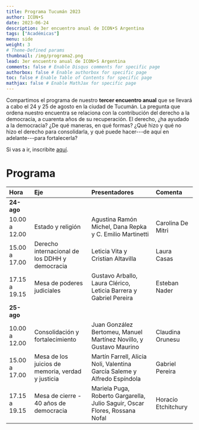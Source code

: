 ```yaml
---
title: Programa Tucumán 2023
author: ICON•S
date: 2023-06-24
description: 3er encuentro anual de ICON•S Argentina
tags: ["Académicas"]
menu: side 
weight: 3
# Theme-Defined params
thumbnail: /img/programa2.png
lead: 3er encuentro anual de ICON•S Argentina
comments: false # Enable Disqus comments for specific page
authorbox: false # Enable authorbox for specific page
toc: false # Enable Table of Contents for specific page
mathjax: false # Enable MathJax for specific page
---
```


Compartimos el programa de nuestro **tercer encuentro anual** que se llevará a cabo el 24 y 25 de agosto en la ciudad de Tucumán. La pregunta que ordena nuestro encuentra se relaciona con la contribución del derecho a la democracia, a cuarenta años de su recuperación. El derecho, ¿ha ayudado a la democracia? ¿De qué maneras, en qué formas? ¿Qué hizo y qué no hizo el derecho para consolidarla, y qué puede hacer---de aquí en adelante---para fortalecerla?

Si vas a ir, inscribite [aquí](https://docs.google.com/forms/d/e/1FAIpQLSekCtHPAnpcl-ZSvcq0ffHzvMX_UBo5CN8f-XOkx-JHU8Mc0g/viewform).

# Programa

| Hora          | Eje                                               | Presentadores                                                               | Comenta             |
|:--------------|:--------------------------------------------------|:----------------------------------------------------------------------------|:--------------------|
| **24-ago**    |                                                   |                                                                             |                     |
| 10.00 a 12.00 | Estado y religión                                 | Agustina Ramón Michel, Dana Repka y C. Emilio Martinetti                    | Carolina De Mitri   |
| 15.00 a 17.00 | Derecho internacional de los DDHH y democracia    | Leticia Vita y Cristian Altavilla                                           | Laura Casas         |
| 17.15 a 19.15 | Mesa de poderes judiciales                        | Gustavo Arballo, Laura Clérico, Leticia Barrera y Gabriel Pereira           | Esteban Nader       |
| **25-ago**    |                                                   |                                                                             |                     |
| 10.00 a 12.00 | Consolidación y fortalecimiento                   | Juan González Bertomeu, Manuel Martínez Novillo, y Gustavo Maurino          | Claudina Orunesu    |
| 15.00 a 17.00 | Mesa de los juicios de memoria, verdad y justicia | Martín Farrell, Alicia Noli, Valentina García Saleme y Alfredo Espíndola    | Gabriel Pereira     |
| 17.15 a 19.15 | Mesa de cierre - 40 años de democracia            | Mariela Puga, Roberto Gargarella, Julio Saguir, Oscar Flores, Rossana Nofal | Horacio Etchitchury |